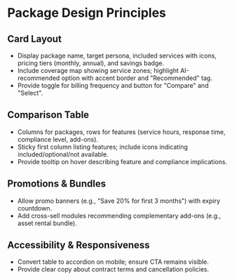 # Package Design Principles

## Card Layout
- Display package name, target persona, included services with icons, pricing tiers (monthly, annual), and savings badge.
- Include coverage map showing service zones; highlight AI-recommended option with accent border and "Recommended" tag.
- Provide toggle for billing frequency and button for "Compare" and "Select".

## Comparison Table
- Columns for packages, rows for features (service hours, response time, compliance level, add-ons).
- Sticky first column listing features; include icons indicating included/optional/not available.
- Provide tooltip on hover describing feature and compliance implications.

## Promotions & Bundles
- Allow promo banners (e.g., "Save 20% for first 3 months") with expiry countdown.
- Add cross-sell modules recommending complementary add-ons (e.g., asset rental bundle).

## Accessibility & Responsiveness
- Convert table to accordion on mobile; ensure CTA remains visible.
- Provide clear copy about contract terms and cancellation policies.
